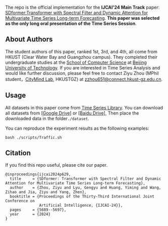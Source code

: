 The repo is the official implementation for the **IJCAI'24 Main Track** paper: [SDformer:Transformer with Spectral Filter and Dynamic Attention for Multivariate Time Series Long-term Forecasting](https://www.ijcai.org/proceedings/2024/629). **This paper was selected as the only long oral presentation of the Time Series Session**.

## About Authors
The student authors of this paper, ranked 1st, 3rd, and 4th, all come from HKUST (Clear Water Bay and Guangzhou campus). They completed their undergraduate studies at the [School of Computer Science](https://cs.bjut.edu.cn/) at [Beijing University of Technology](https://www.bjut.edu.cn/). If you are interested in Time Series Analysis and would like further discussion, please feel free to contact Ziyu Zhou (MPhil student，[CityMind Lab](https://citymind.top/), HKUSTGZ) at zzhou651@connect.hkust-gz.edu.cn.

## Usage
All datasets in this paper come from [Time Series Library](https://github.com/thuml/Time-Series-Library). You can download all datasets from [[Google Drive]](https://drive.google.com/drive/folders/13Cg1KYOlzM5C7K8gK8NfC-F3EYxkM3D2?usp=sharing) or [[Baidu Drive]](https://pan.baidu.com/s/1r3KhGd0Q9PJIUZdfEYoymg?pwd=i9iy), Then place the downloaded data in the folder`./dataset`.

You can reproduce the experiment results as the following examples:

```
bash ./scripts/Traffic.sh
```

## Citation

If you find this repo useful, please cite our paper.

```
@inproceedings{ijcai2024p629,
  title     = {SDformer: Transformer with Spectral Filter and Dynamic Attention for Multivariate Time Series Long-term Forecasting},
  author    = {Zhou, Ziyu and Lyu, Gengyu and Huang, Yiming and Wang, Zihao and Jia, Ziyu and Yang, Zhen},
  booktitle = {Proceedings of the Thirty-Third International Joint Conference on
               Artificial Intelligence, {IJCAI-24}},
  pages     = {5689--5697},
  year      = {2024}
}
```
